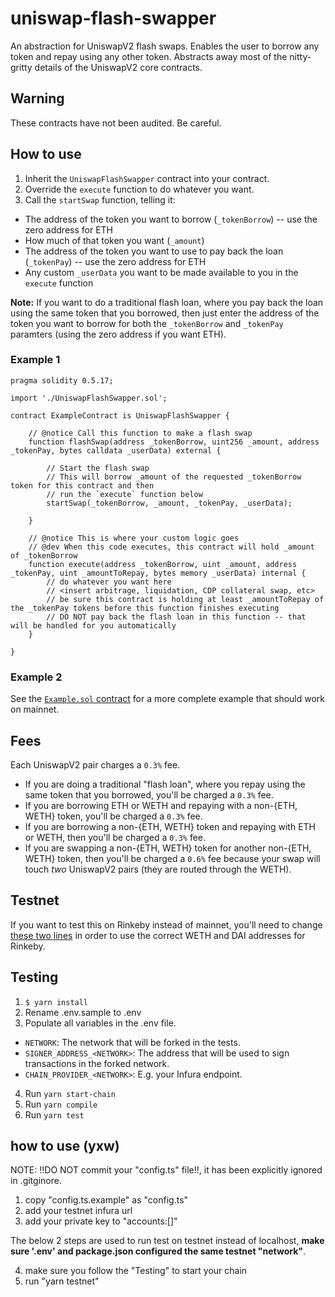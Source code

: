 # uniswap-flash-swapper
An abstraction for UniswapV2 flash swaps.
Enables the user to borrow any token and repay using any other token.
Abstracts away most of the nitty-gritty details of the UniswapV2 core contracts.

## Warning
These contracts have not been audited. Be careful.

## How to use
1. Inherit the `UniswapFlashSwapper` contract into your contract.
2. Override the `execute` function to do whatever you want.
3. Call the `startSwap` function, telling it:
  - The address of the token you want to borrow (`_tokenBorrow`) -- use the zero address for ETH
  - How much of that token you want (`_amount`)
  - The address of the token you want to use to pay back the loan (`_tokenPay`) -- use the zero address for ETH
  - Any custom `_userData` you want to be made available to you in the `execute` function

**Note:** If you want to do a traditional flash loan, where you pay back the loan using the same token that you borrowed, then just enter the address of the token you want to borrow for both the `_tokenBorrow` and `_tokenPay` paramters (using the zero address if you want ETH).

### Example 1

```
pragma solidity 0.5.17;

import './UniswapFlashSwapper.sol';

contract ExampleContract is UniswapFlashSwapper {

    // @notice Call this function to make a flash swap
    function flashSwap(address _tokenBorrow, uint256 _amount, address _tokenPay, bytes calldata _userData) external {

        // Start the flash swap
        // This will borrow _amount of the requested _tokenBorrow token for this contract and then
        // run the `execute` function below
        startSwap(_tokenBorrow, _amount, _tokenPay, _userData);

    }

    // @notice This is where your custom logic goes
    // @dev When this code executes, this contract will hold _amount of _tokenBorrow
    function execute(address _tokenBorrow, uint _amount, address _tokenPay, uint _amountToRepay, bytes memory _userData) internal {
        // do whatever you want here
        // <insert arbitrage, liquidation, CDP collateral swap, etc>
        // be sure this contract is holding at least _amountToRepay of the _tokenPay tokens before this function finishes executing
        // DO NOT pay back the flash loan in this function -- that will be handled for you automatically
    }

}
```

### Example 2

See the [`Example.sol` contract](https://github.com/Austin-Williams/uniswapv2-flash-loan-template/blob/master/Example.sol) for a more complete example that should work on mainnet.

## Fees

Each UniswapV2 pair charges a `0.3%` fee.

- If you are doing a traditional "flash loan", where you repay using the same token that you borrowed, you'll be charged a `0.3%` fee.
- If you are borrowing ETH or WETH and repaying with a non-{ETH, WETH} token, you'll be charged a `0.3%` fee.
- If you are borrowing a non-{ETH, WETH} token and repaying with ETH or WETH, then you'll be charged a `0.3%` fee.
- If you are swapping a non-{ETH, WETH} token for another non-{ETH, WETH} token, then you'll be charged a `0.6%` fee because your swap will touch _two_ UniswapV2 pairs (they are routed through the WETH).

## Testnet

If you want to test this on Rinkeby instead of mainnet, you'll need to change [these two lines](https://github.com/Austin-Williams/uniswap-flash-swapper/blob/master/UniswapFlashSwapper.sol#L12-L13) in order to use the correct WETH and DAI addresses for Rinkeby.

## Testing

1) `$ yarn install`
2) Rename .env.sample to .env
3) Populate all variables in the .env file.
  - `NETWORK`: The network that will be forked in the tests.
  - `SIGNER_ADDRESS_<NETWORK>`: The address that will be used to sign transactions in the forked network.
  - `CHAIN_PROVIDER_<NETWORK>`: E.g. your Infura endpoint.
4) Run `yarn start-chain`
5) Run `yarn compile`
6) Run `yarn test`


## how to use (yxw)

NOTE: !!DO NOT commit your "config.ts" file!!, it has been explicitly ignored in .gitginore.

1) copy "config.ts.example" as "config.ts"
2) add your testnet infura url
3) add your private key to "accounts:[]" 

The below 2 steps are used to run test on testnet instead of localhost,
**make sure '.env' and package.json configured the same testnet "network"**.

4) make sure you follow the "Testing" to start your chain
5) run "yarn testnet" 
